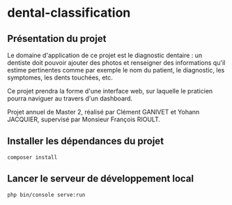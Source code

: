 # dental-classification

## Présentation du projet
Le domaine d'application de ce projet est le diagnostic dentaire : un dentiste doit pouvoir ajouter des photos et renseigner des informations qu'il estime pertinentes comme par exemple le nom du patient, le diagnostic, les symptomes, les dents touchées, etc.

Ce projet prendra la forme d'une interface web, sur laquelle le praticien pourra naviguer au travers d'un dashboard.

Projet annuel de Master 2, réalisé par Clément GANIVET et Yohann JACQUIER, supervisé par Monsieur François RIOULT.

## Installer les dépendances du projet
```
composer install
```

## Lancer le serveur de développement local
```
php bin/console serve:run
```

